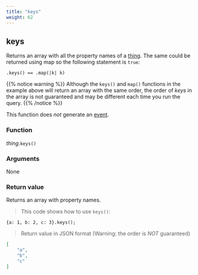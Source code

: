 ```yaml
---
title: "keys"
weight: 62
---
```


## keys

Returns an array with all the property names of a [thing](..).
The same could be returned using map so the following statement is `true`:

`.keys() == .map(|k| k)`

{{% notice warning %}}
Although the `keys()` and `map()` functions in the example above will return an array with the same order,
the order of *keys* in the array is not guaranteed and may be different each time you run the query.
{{% /notice %}}

This function does *not* generate an [event](../../../events).

### Function

*thing*.`keys()`

### Arguments

None

### Return value

Returns an array with property names.

> This code shows how to use `keys()`:

```thingsdb,json_response
{a: 1, b: 2, c: 3}.keys();
```

> Return value in JSON format (Warning: the order is *NOT* guaranteed)

```json
[
    "a",
    "b",
    "c"
]
```
